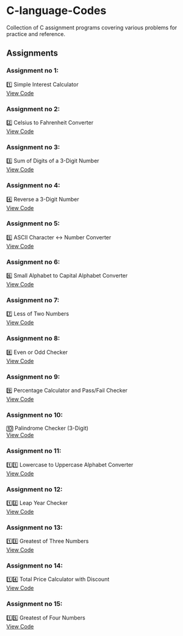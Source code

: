 # C-language-Codes
Collection of C assignment programs covering various problems for practice and reference.


## Assignments

### Assignment no 1:
1️⃣ Simple Interest Calculator  
[View Code](./Assignment%2001/assignment1.c)

### Assignment no 2:
2️⃣ Celsius to Fahrenheit Converter  
[View Code](./Assignment%2002/assignment2.c)

### Assignment no 3:
3️⃣ Sum of Digits of a 3-Digit Number  
[View Code](./Assignment%2003/assignment3.c)

### Assignment no 4:
4️⃣ Reverse a 3-Digit Number  
[View Code](./Assignment%2004/assignment4.c)

### Assignment no 5:
5️⃣ ASCII Character ↔ Number Converter  
[View Code](./Assignment%2005/assignment5.c)

### Assignment no 6:
6️⃣ Small Alphabet to Capital Alphabet Converter  
[View Code](./Assignment%2006/assignment6.c)

### Assignment no 7:
7️⃣ Less of Two Numbers  
[View Code](./Assignment%2007/assignment7.c)

### Assignment no 8:
8️⃣ Even or Odd Checker  
[View Code](./Assignment%2008/assignment8.c)

### Assignment no 9:
9️⃣ Percentage Calculator and Pass/Fail Checker  
[View Code](./Assignment%2009/assignment9.c)

### Assignment no 10:
🔟 Palindrome Checker (3-Digit)  
[View Code](./Assignment%2010/assignment10.c)

### Assignment no 11:
1️⃣1️⃣ Lowercase to Uppercase Alphabet Converter  
[View Code](./Assignment%2011/assignment11.c) 

### Assignment no 12:
1️⃣2️⃣ Leap Year Checker  
[View Code](./Assignment%2012/assignment12.c)

### Assignment no 13:
1️⃣3️⃣ Greatest of Three Numbers  
[View Code](./Assignment%2013/assignment13.c)

### Assignment no 14:
1️⃣4️⃣ Total Price Calculator with Discount  
[View Code](./Assignment%2014/assignment14.c)

### Assignment no 15:
1️⃣5️⃣ Greatest of Four Numbers  
[View Code](./Asssignment%2015/assignment15.c)